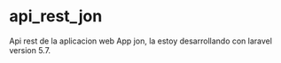 # api_rest_jon
Api rest de la aplicacion web App jon, la estoy desarrollando con laravel version  5.7.
